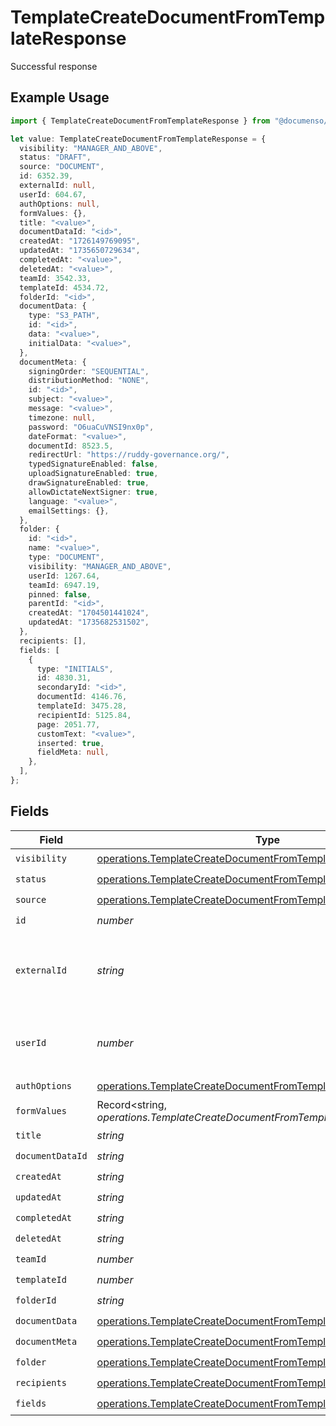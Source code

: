 # TemplateCreateDocumentFromTemplateResponse

Successful response

## Example Usage

```typescript
import { TemplateCreateDocumentFromTemplateResponse } from "@documenso/sdk-typescript/models/operations";

let value: TemplateCreateDocumentFromTemplateResponse = {
  visibility: "MANAGER_AND_ABOVE",
  status: "DRAFT",
  source: "DOCUMENT",
  id: 6352.39,
  externalId: null,
  userId: 604.67,
  authOptions: null,
  formValues: {},
  title: "<value>",
  documentDataId: "<id>",
  createdAt: "1726149769095",
  updatedAt: "1735650729634",
  completedAt: "<value>",
  deletedAt: "<value>",
  teamId: 3542.33,
  templateId: 4534.72,
  folderId: "<id>",
  documentData: {
    type: "S3_PATH",
    id: "<id>",
    data: "<value>",
    initialData: "<value>",
  },
  documentMeta: {
    signingOrder: "SEQUENTIAL",
    distributionMethod: "NONE",
    id: "<id>",
    subject: "<value>",
    message: "<value>",
    timezone: null,
    password: "O6uaCuVNSI9nx0p",
    dateFormat: "<value>",
    documentId: 8523.5,
    redirectUrl: "https://ruddy-governance.org/",
    typedSignatureEnabled: false,
    uploadSignatureEnabled: true,
    drawSignatureEnabled: true,
    allowDictateNextSigner: true,
    language: "<value>",
    emailSettings: {},
  },
  folder: {
    id: "<id>",
    name: "<value>",
    type: "DOCUMENT",
    visibility: "MANAGER_AND_ABOVE",
    userId: 1267.64,
    teamId: 6947.19,
    pinned: false,
    parentId: "<id>",
    createdAt: "1704501441024",
    updatedAt: "1735682531502",
  },
  recipients: [],
  fields: [
    {
      type: "INITIALS",
      id: 4830.31,
      secondaryId: "<id>",
      documentId: 4146.76,
      templateId: 3475.28,
      recipientId: 5125.84,
      page: 2051.77,
      customText: "<value>",
      inserted: true,
      fieldMeta: null,
    },
  ],
};
```

## Fields

| Field                                                                                                                                              | Type                                                                                                                                               | Required                                                                                                                                           | Description                                                                                                                                        |
| -------------------------------------------------------------------------------------------------------------------------------------------------- | -------------------------------------------------------------------------------------------------------------------------------------------------- | -------------------------------------------------------------------------------------------------------------------------------------------------- | -------------------------------------------------------------------------------------------------------------------------------------------------- |
| `visibility`                                                                                                                                       | [operations.TemplateCreateDocumentFromTemplateVisibility](../../models/operations/templatecreatedocumentfromtemplatevisibility.md)                 | :heavy_check_mark:                                                                                                                                 | N/A                                                                                                                                                |
| `status`                                                                                                                                           | [operations.TemplateCreateDocumentFromTemplateStatus](../../models/operations/templatecreatedocumentfromtemplatestatus.md)                         | :heavy_check_mark:                                                                                                                                 | N/A                                                                                                                                                |
| `source`                                                                                                                                           | [operations.TemplateCreateDocumentFromTemplateSource](../../models/operations/templatecreatedocumentfromtemplatesource.md)                         | :heavy_check_mark:                                                                                                                                 | N/A                                                                                                                                                |
| `id`                                                                                                                                               | *number*                                                                                                                                           | :heavy_check_mark:                                                                                                                                 | N/A                                                                                                                                                |
| `externalId`                                                                                                                                       | *string*                                                                                                                                           | :heavy_check_mark:                                                                                                                                 | A custom external ID you can use to identify the document.                                                                                         |
| `userId`                                                                                                                                           | *number*                                                                                                                                           | :heavy_check_mark:                                                                                                                                 | The ID of the user that created this document.                                                                                                     |
| `authOptions`                                                                                                                                      | [operations.TemplateCreateDocumentFromTemplateAuthOptions](../../models/operations/templatecreatedocumentfromtemplateauthoptions.md)               | :heavy_check_mark:                                                                                                                                 | N/A                                                                                                                                                |
| `formValues`                                                                                                                                       | Record<string, *operations.TemplateCreateDocumentFromTemplateFormValues*>                                                                          | :heavy_check_mark:                                                                                                                                 | N/A                                                                                                                                                |
| `title`                                                                                                                                            | *string*                                                                                                                                           | :heavy_check_mark:                                                                                                                                 | N/A                                                                                                                                                |
| `documentDataId`                                                                                                                                   | *string*                                                                                                                                           | :heavy_check_mark:                                                                                                                                 | N/A                                                                                                                                                |
| `createdAt`                                                                                                                                        | *string*                                                                                                                                           | :heavy_check_mark:                                                                                                                                 | N/A                                                                                                                                                |
| `updatedAt`                                                                                                                                        | *string*                                                                                                                                           | :heavy_check_mark:                                                                                                                                 | N/A                                                                                                                                                |
| `completedAt`                                                                                                                                      | *string*                                                                                                                                           | :heavy_check_mark:                                                                                                                                 | N/A                                                                                                                                                |
| `deletedAt`                                                                                                                                        | *string*                                                                                                                                           | :heavy_check_mark:                                                                                                                                 | N/A                                                                                                                                                |
| `teamId`                                                                                                                                           | *number*                                                                                                                                           | :heavy_check_mark:                                                                                                                                 | N/A                                                                                                                                                |
| `templateId`                                                                                                                                       | *number*                                                                                                                                           | :heavy_check_mark:                                                                                                                                 | N/A                                                                                                                                                |
| `folderId`                                                                                                                                         | *string*                                                                                                                                           | :heavy_check_mark:                                                                                                                                 | N/A                                                                                                                                                |
| `documentData`                                                                                                                                     | [operations.TemplateCreateDocumentFromTemplateDocumentData](../../models/operations/templatecreatedocumentfromtemplatedocumentdata.md)             | :heavy_check_mark:                                                                                                                                 | N/A                                                                                                                                                |
| `documentMeta`                                                                                                                                     | [operations.TemplateCreateDocumentFromTemplateDocumentMeta](../../models/operations/templatecreatedocumentfromtemplatedocumentmeta.md)             | :heavy_check_mark:                                                                                                                                 | N/A                                                                                                                                                |
| `folder`                                                                                                                                           | [operations.TemplateCreateDocumentFromTemplateFolder](../../models/operations/templatecreatedocumentfromtemplatefolder.md)                         | :heavy_check_mark:                                                                                                                                 | N/A                                                                                                                                                |
| `recipients`                                                                                                                                       | [operations.TemplateCreateDocumentFromTemplateRecipientResponse](../../models/operations/templatecreatedocumentfromtemplaterecipientresponse.md)[] | :heavy_check_mark:                                                                                                                                 | N/A                                                                                                                                                |
| `fields`                                                                                                                                           | [operations.TemplateCreateDocumentFromTemplateField](../../models/operations/templatecreatedocumentfromtemplatefield.md)[]                         | :heavy_check_mark:                                                                                                                                 | N/A                                                                                                                                                |